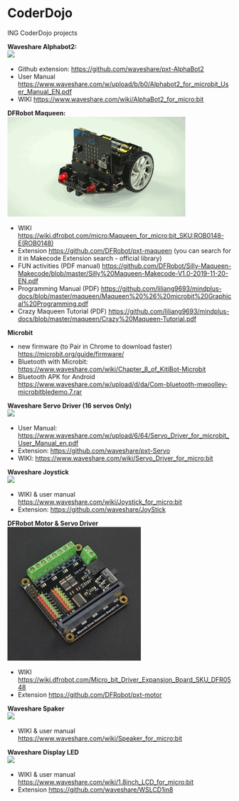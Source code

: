 # CoderDojo
ING CoderDojo projects


<B>Waveshare Alphabot2: </B> <BR>
<IMG SRC="https://www.waveshare.com/w/thumb.php?f=AlphaBot2-for-micro-bit-6.jpg&width=300">
- Github extension:
https://github.com/waveshare/pxt-AlphaBot2
- User Manual
https://www.waveshare.com/w/upload/b/b0/Alphabot2_for_microbit_User_Manual_EN.pdf
- WIKI
https://www.waveshare.com/wiki/AlphaBot2_for_micro:bit

<B>DFRobot Maqueen:</B> <BR>
 <IMG SRC="https://raw.githubusercontent.com/DFRobot/DFRobotMediaWikiImage/master/Image/LED_Light_Flash.gif">
- WIKI
  https://wiki.dfrobot.com/micro:Maqueen_for_micro:bit_SKU:ROB0148-E(ROB0148)
- Extension https://github.com/DFRobot/pxt-maqueen (you can search for it in Makecode Extension search - official library)
- FUN activities (PDF manual)
 https://github.com/DFRobot/Silly-Maqueen-Makecode/blob/master/Silly%20Maqueen-Makecode-V1.0-2019-11-20-EN.pdf
- Programming Manual (PDF)
 https://github.com/liliang9693/mindplus-docs/blob/master/maqueen/Maqueen%20%26%20microbit%20Graphical%20Programming.pdf
- Crazy Maqueen Tutorial (PDF)
https://github.com/liliang9693/mindplus-docs/blob/master/maqueen/Crazy%20Maqueen-Tutorial.pdf


<B>Microbit</B>
- new firmware (to Pair in Chrome to download faster)
https://microbit.org/guide/firmware/
- Bluetooth with Microbit:
https://www.waveshare.com/wiki/Chapter_8_of_KitiBot-Microbit
- Bluetooth APK for Android
https://www.waveshare.com/w/upload/d/da/Com-bluetooth-mwoolley-microbitbledemo.7.rar


<B>Waveshare Servo Driver (16 servos Only)</B><BR>
<IMG SRC="https://www.waveshare.com/w/thumb.php?f=Servo-Driver-for-micro-bit-1.jpg&width=300">
- User Manual:
https://www.waveshare.com/w/upload/6/64/Servo_Driver_for_microbit_User_Manual_en.pdf
- Extension:
https://github.com/waveshare/pxt-Servo
- WIKI:
https://www.waveshare.com/wiki/Servo_Driver_for_micro:bit

<B>Waveshare Joystick</B><BR>
<IMG SRC="https://www.waveshare.com/w/thumb.php?f=Joystick-for-micro-bit-1.jpg&width=300">
 - WIKI & user manual
  https://www.waveshare.com/wiki/Joystick_for_micro:bit
- Extension:
  https://github.com/waveshare/JoyStick
  
  
<B>DFRobot Motor & Servo Driver</B><BR>
<IMG SRC="https://raw.githubusercontent.com/DFRobot/DFRobotMediaWikiImage/master/Image/Microbit_Driver_Expansion_Board_DFR0548_1.jpg">
- WIKI
  https://wiki.dfrobot.com/Micro_bit_Driver_Expansion_Board_SKU_DFR0548
- Extension
  https://github.com/DFRobot/pxt-motor
  
<B>Waveshare Spaker</B><BR>
  <IMG SRC="https://www.waveshare.com/w/thumb.php?f=Speaker-for-micro-bit-1.jpg&width=300">
- WIKI & user manual
  https://www.waveshare.com/wiki/Speaker_for_micro:bit
    
<B>Waveshare Display LED</B><BR>
  <IMG SRC="https://www.waveshare.com/w/thumb.php?f=1.8inch-LCD-for-micro-bit-1.jpg&width=300">
- WIKI & user manual
 https://www.waveshare.com/wiki/1.8inch_LCD_for_micro:bit
- Extension
  https://github.com/waveshare/WSLCD1in8
  
